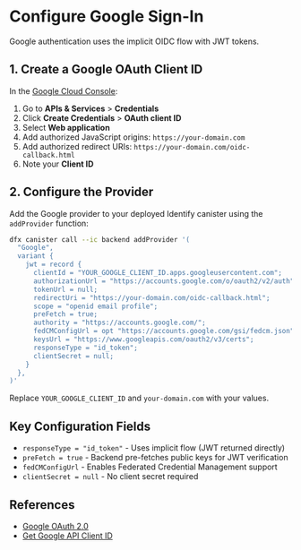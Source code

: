 # Configure Google Sign-In

Google authentication uses the implicit OIDC flow with JWT tokens.

## 1. Create a Google OAuth Client ID

In the [Google Cloud Console](https://console.cloud.google.com/):

1. Go to **APIs & Services** > **Credentials**
2. Click **Create Credentials** > **OAuth client ID**
3. Select **Web application**
4. Add authorized JavaScript origins: `https://your-domain.com`
5. Add authorized redirect URIs: `https://your-domain.com/oidc-callback.html`
6. Note your **Client ID**

## 2. Configure the Provider

Add the Google provider to your deployed Identify canister using the `addProvider` function:

```bash
dfx canister call --ic backend addProvider '(
  "Google",
  variant {
    jwt = record {
      clientId = "YOUR_GOOGLE_CLIENT_ID.apps.googleusercontent.com";
      authorizationUrl = "https://accounts.google.com/o/oauth2/v2/auth";
      tokenUrl = null;
      redirectUri = "https://your-domain.com/oidc-callback.html";
      scope = "openid email profile";
      preFetch = true;
      authority = "https://accounts.google.com/";
      fedCMConfigUrl = opt "https://accounts.google.com/gsi/fedcm.json";
      keysUrl = "https://www.googleapis.com/oauth2/v3/certs";
      responseType = "id_token";
      clientSecret = null;
    }
  },
)'
```

Replace `YOUR_GOOGLE_CLIENT_ID` and `your-domain.com` with your values.

## Key Configuration Fields

- `responseType = "id_token"` - Uses implicit flow (JWT returned directly)
- `preFetch = true` - Backend pre-fetches public keys for JWT verification
- `fedCMConfigUrl` - Enables Federated Credential Management support
- `clientSecret = null` - No client secret required

## References

- [Google OAuth 2.0](https://developers.google.com/identity/protocols/oauth2)
- [Get Google API Client ID](https://developers.google.com/identity/oauth2/web/guides/get-google-api-clientid)
